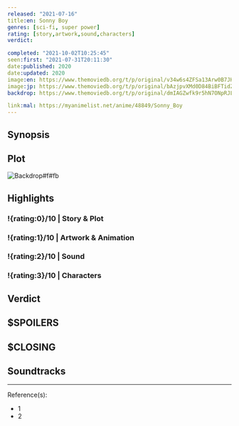 ```yaml
---
released: "2021-07-16"
title:en: Sonny Boy
genres: [sci-fi, super power]
rating: [story,artwork,sound,characters]
verdict:

completed: "2021-10-02T10:25:45"
seen:first: "2021-07-31T20:11:30"
date:published: 2020
date:updated: 2020
image:en: https://www.themoviedb.org/t/p/original/v34w6s4ZFSa13Arw0B7JHo84YfG.jpg
image:jp: https://www.themoviedb.org/t/p/original/bAzjpvXMd0D84BiBFTidZVpvHAW.jpg
backdrop: https://www.themoviedb.org/t/p/original/dmIAGZwfk9r5hN7ONpRJLDij9GN.jpg

link:mal: https://myanimelist.net/anime/48849/Sonny_Boy
---
```



## Synopsis

## Plot

![Backdrop#f#fb](https://www.themoviedb.org/t/p/original/ll8YvMWNMi5xDkP4V9Mt755zy3M.jpg "Source: TMDB")

## Highlights

### !{rating:0}/10 | Story & Plot

### !{rating:1}/10 | Artwork & Animation

### !{rating:2}/10 | Sound

### !{rating:3}/10 | Characters

## Verdict

## $SPOILERS

## $CLOSING

## Soundtracks

***
Reference(s):

- 1
- 2
